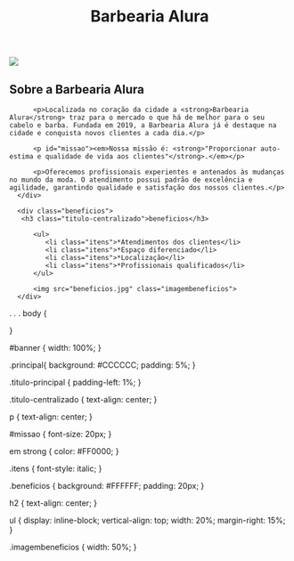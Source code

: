 <!DOCTYPE html>
<html lang="pt-br">
   <head>
         <meta charset="UTC-8">
         <title>Barbearia Alura</title>
         <link rel="stylesheet" href="style.css">
   </head>

   <body>
      <header>
         <h1 class="titulo-principal">Barbearia Alura</h1>
      </header>
       <img id="banner" src="banner.jpg">
      <div class="principal">
          <h2 class="titulo-centralizado">Sobre a Barbearia Alura</h2>

          <p>Localizada no coração da cidade a <strong>Barbearia Alura</strong> traz para o mercado o que há de melhor para o seu cabelo e barba. Fundada em 2019, a Barbearia Alura já é destaque na cidade e conquista novos clientes a cada dia.</p>

          <p id="missao"><em>Nossa missão é: <strong>"Proporcionar auto-estima e qualidade de vida aos clientes"</strong>.</em></p>

          <p>Oferecemos profissionais experientes e antenados às mudanças no mundo da moda. O atendimento possui padrão de excelência e agilidade, garantindo qualidade e satisfação dos nossos clientes.</p>
      </div>

      <div class="beneficios">
       <h3 class="titulo-centralizado">beneficios</h3>

          <ul>
             <li class="itens">*Atendimentos dos clientes</li>
             <li class="itens">*Espaço diferenciado</li>
             <li class="itens">*Localização</li>
             <li class="itens">*Profissionais qualificados</li>
          </ul>

          <img src="beneficios.jpg" class="imagembeneficios">
      </div>
   </body>
</html>
.
.
.
body {
  
}

#banner {
   width: 100%;
}

.principal{
   background: #CCCCCC;
   padding: 5%;
}

.titulo-principal {
   padding-left: 1%;
}

.titulo-centralizado {
   text-align: center;
}

p {
   text-align: center;
}

#missao {
   font-size: 20px;
}

em strong {
   color: #FF0000;
}

.itens {
   font-style: italic;
}

.beneficios {
   background: #FFFFFF;
   padding: 20px;
}

h2 {
    text-align: center;
}

ul {
   display: inline-block;
   vertical-align: top;
   width: 20%;
   margin-right: 15%;
}

.imagembeneficios {
   width: 50%;
}
